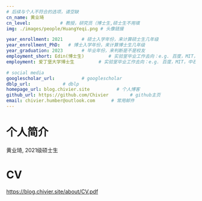 ```yaml
---
# 后续与个人不符合的选项，请空缺
cn_name: 黄业琦
cn_level:           # 教授，研究员（博士生,硕士生不用填
img: ./images/people/HuangYeqi.png # 头像链接

year_enrollment: 2021       # 硕士入学年份，来计算硕士生几年级
year_enrollment_PhD:   # 博士入学年份，来计算博士生几年级
year_graduation: 2023       # 毕业年份，来判断是不是校友
employment_short: Edin(博士生)         # 实验室毕业工作去向：e.g. 百度，MIT，中石化，公务员
employment: 爱丁堡大学博士生         # 实验室毕业工作去向：e.g. 百度，MIT，中石化，公务员

# social media
googlescholar_url:          # googlescholar
dblp_url:            # dblp
homepage_url: blog.chivier.site          # 个人博客
github_url: https://github.com/Chivier        # github主页
email: chivier.humber@outlook.com      # 常用邮件
---
```


# 个人简介

黄业琦, 2021级硕士生

# CV

https://blog.chivier.site/about/CV.pdf